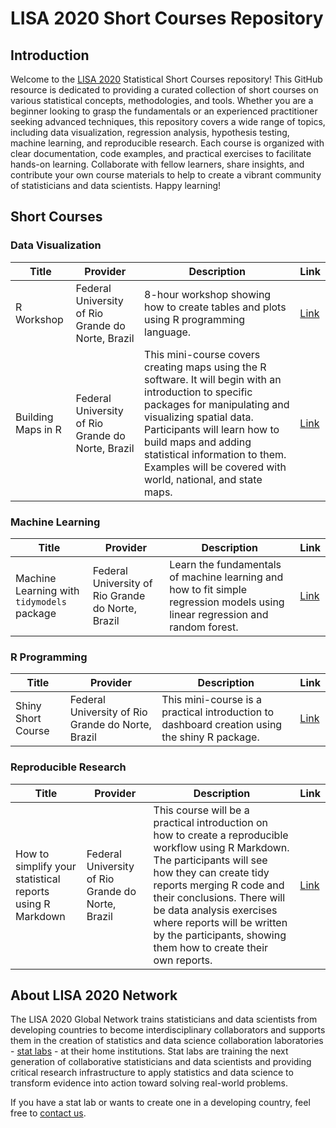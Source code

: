 # LISA 2020 Short Courses Repository
 
## Introduction

Welcome to the [LISA 2020](https://www.lisa2020.org/) Statistical Short Courses repository! This GitHub resource is dedicated to providing a curated collection of short courses on various statistical concepts, methodologies, and tools. Whether you are a beginner looking to grasp the fundamentals or an experienced practitioner seeking advanced techniques, this repository covers a wide range of topics, including data visualization, regression analysis, hypothesis testing, machine learning, and reproducible research. Each course is organized with clear documentation, code examples, and practical exercises to facilitate hands-on learning. Collaborate with fellow learners, share insights, and contribute your own course materials to help to create a vibrant community of statisticians and data scientists. Happy learning!



## Short Courses


### Data Visualization


| Title | Provider | Description | Link | 
| --- | --- | --- | --- |
| R Workshop | Federal University of Rio Grande do Norte, Brazil | 8-hour workshop showing how to create tables and plots using R programming language. | [Link](https://github.com/mnunes/workshopR) |
| Building Maps in R | Federal University of Rio Grande do Norte, Brazil | This mini-course covers creating maps using the R software. It will begin with an introduction to specific packages for manipulating and visualizing spatial data. Participants will learn how to build maps and adding statistical information to them. Examples will be covered with world, national, and state maps. | [Link](https://github.com/mnunes/ufrn-2023) |

### Machine Learning

| Title | Provider | Description | Link | 
| --- | --- | --- | --- |
| Machine Learning with `tidymodels` package | Federal University of Rio Grande do Norte, Brazil | Learn the fundamentals of machine learning and how to fit simple regression models using linear regression and random forest. | [Link](https://github.com/mnunes/emr-2021) |

### R Programming

| Title | Provider | Description | Link | 
| --- | --- | --- | --- |
| Shiny Short Course | Federal University of Rio Grande do Norte, Brazil | This mini-course is a practical introduction to dashboard creation using the shiny R package. | [Link](https://github.com/mnunes/shiny_ufes) |

### Reproducible Research

| Title | Provider | Description | Link | 
| --- | --- | --- | --- |
| How to simplify your statistical reports using R Markdown | Federal University of Rio Grande do Norte, Brazil | This course will be a practical introduction on how to create a reproducible workflow using R Markdown. The participants will see how they can create tidy reports merging R code and their conclusions. There will be data analysis exercises where reports will be written by the participants, showing them how to create their own reports. | [Link](https://github.com/mnunes/2nd-csds) |








## About LISA 2020 Network

The LISA 2020 Global Network trains statisticians and data scientists from developing countries to become interdisciplinary collaborators and supports them in the creation of statistics and data science collaboration laboratories - [stat labs](https://www.lisa2020.org/labs) - at their home institutions. Stat labs are training the next generation of collaborative statisticians and data scientists and providing critical research infrastructure to apply statistics and data science to transform evidence into action toward solving real-world problems. 

If you have a stat lab or wants to create one in a developing country, feel free to [contact us](https://www.lisa2020.org/about/processes-and-policies).


